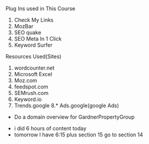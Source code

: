Plug Ins used in This Course

1. Check My Links
2. MozBar
3. SEO quake
4. SEO Meta In 1 Click
5. Keyword Surfer


Resources Used(Sites)
1. wordcounter.net
2. Microsoft Excel
3. Moz.com
4. feedspot.com
5. SEMrush.com
6. Keyword.io
7. Trends.google
8.* Ads.google(google Ads)

* Do a domain overview for GardnerPropertyGroup
- i did 6 hours of content today
- tomorrow I have 6:15 plus section 15 go to section 14